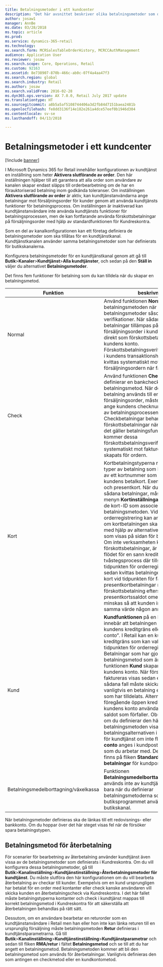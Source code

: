 ```yaml
---
title: Betalningsmetoder i ett kundcenter
description: "Det här avsnittet beskriver olika betalningsmetoder som du kan använda i en kundtjänst i Microsoft Dynamics 365 for Retail."
author: josaw1
manager: AnnBe
ms.date: 03/28/2018
ms.topic: article
ms.prod: 
ms.service: dynamics-365-retail
ms.technology: 
ms.search.form: MCRSalesTableOrderHistory, MCRCCAuthManagement
audience: Application User
ms.reviewer: josaw
ms.search.scope: Core, Operations, Retail
ms.custom: 92163
ms.assetid: 8e738907-870b-466c-ab0c-07f4a4aa47f3
ms.search.region: global
ms.search.industry: Retail
ms.author: josaw
ms.search.validFrom: 2016-02-28
ms.dyn365.ops.version: AX 7.0.0, Retail July 2017 update
ms.translationtype: HT
ms.sourcegitcommit: a8b5a5af5108744406a3d2fb84d7151baea2481b
ms.openlocfilehash: fe8dd3136f14e182e261a4dce57eef0b1946d304
ms.contentlocale: sv-se
ms.lasthandoff: 04/13/2018

---
```


# <a name="payment-methods-in-a-call-center"></a>Betalningsmetoder i ett kundcenter

[!include [banner](includes/banner.md)]

I Microsoft Dynamics 365 for Retail innehåller konfigurationen av kundtjänst en inställning som heter **Aktivera slutförande av order**. Den här inställningen hjälper till att garantera att alla order som användare av kanalen skapar endast släpps till orderbearbetning om de har en förauktoriserad betalning inom godkända toleranser. Om inställningen **Aktivera slutförande av order** är aktiv, kan kundtjänstanvändarna ange betalningar mot försäljningsorder för kunder genom att använda kundtjänsts funktioner för betalningsprocess. Om inställningen är inaktiverad kan kundtjänstanvändare inte använda kundtjänsts funktioner för betalningsprocessen, men de kan fortfarande använda förskottsbetalningar på försäljningsorder med hjälp av standardfunktionen för Kundreskontra.

Som en del av kanalkonfigurationen kan ett företag definiera de betalningsmetoder som ska tillåtas för en kundtjänstkanal. Kundtjänstkanalen använder samma betalningsmetoder som har definierats för butikskanalerna.

Konfigurera betalningsmetoder för en kundtjänstkanal genom att gå till **Butik**\>**Kanaler**\>**Kundtjänst**\>**Alla kundtjänster**, och sedan på den **Ställ in** väljer du alternativet **Betalningsmetoder**.

Det finns fem funktioner för betalning som du kan tilldela när du skapar en betalningsmetod.

| Funktion            | beskrivning |
|---------------------|-------------|
| Normal              | Använd funktionen **Normal** på betalningsmetoden när du definierar betalningsmetoder såsom kontanter eller verifikationer. När sådana typer av betalningar tillämpas på en försäljningsorder i kundtjänst bokförs de direkt som förskottsbetalningar på kundens konto. Förskottsbetalningsverifikationen bokförs i kundens transaktionshistorik där den kvittas systematiskt mot fakturan för försäljningsordern när fakturor skapas. |
| Check               | Använd funktionen **Check** när du definierar en bankcheck som betalningsmetod. När den här typen av betalning används till en försäljningsorder, måste användaren ange kundens checknummer som en del av betalningsprocessen. Checkbetalningar behandlas alltid som förskottsbetalningar när de tillämpas. När det gäller betalningsfunktionen **Normal** kommer dessa förskottsbetalningsverifikationer kvittas systematiskt mot fakturor som har skapats för ordern. |
| Kort               | Kortbetalningstyperna representerar alla typer av betalning som kräver registrering av ett kortnummer som har definierats på kundens betalkort. Exempel är kreditkort och presentkort. När du konfigurerar sådana betalningar, måste du använda menyn **Kortinställningar** för att definiera de kort-ID som associeras med den här betalningsmetoden. Vid tidpunkten för orderregistrering kan användarna ange om kortbetalningen ska betalas i förväg, med hjälp av alternativet **Förskottsbetala** som visas på sidan för betalningsposten. Om inte verksamheten kräver förskottsbetalningar, är det normala flödet för en sann kreditkortsbetalning en tvåstegsprocess där tillstånd erhålls vid tidpunkten för orderregistreringen och sedan kvittas betalningen från kundens kort vid tidpunkten för fakturering. Vid presentkortbetalningar rekommenderas förskottsbetalning eftersom presentkortssaldot omedelbart bör minskas så att kunden inte kan använda samma värde någon annanstans. |
| Kund            | **Kundfunktionen** på en betalningsmetod innebär att betalningen tillämpas på kundens kreditgräns eller sätts på ” à conto”. I Retail kan en kund tilldelas en kreditgräns som kan valideras vid tidpunkten för orderregistreringen. Betalningar som har gjorts med en betalningsmetod som är kopplad till funktionen **Kund** skapar en skuld mot kundens konto. När försäljningsordern faktureras visas sedan ett förfallet saldo. I sådana fall måste skickar kunden vanligtvis en betalning enligt villkoren som har tilldelats. Alternativt kan en föregående öppen kreditverifikation på kundens konto användas om du vill kvitta saldot som förfaller. Observera att även om du definierar den här betalningsmetoden visas den inte bland betalningsalternativen i orderregistrering för kundtjänst om inte flaggan **Tillåt à conto** anges i kundposten för kunden som du arbetar med. Den här flaggan finns på fliken **Standardvärden för betalningar** för kundposten. |
| Betalningsmedelborttagning/växelkassa | Funktionen **Betalningsmedelborttagning/växelkassa** används inte av kundtjänst. Den gäller bara när du definierar betalningsmetoderna som butiksprogrammet använder i en butikskanal. |

När betalningsmetoder definieras ska de länkas till ett redovisnings- eller bankkonto. Om du hoppar över det här steget visas fel när de försöker spara betalningstypen.

## <a name="refund-payment-methods"></a>Betalningsmetod för återbetalning

För scenarier för bearbetning av återbetalning använder kundtjänst även vissa av de betalningsmetoder som definierats i Kundreskontra. Om du vill konfigurera dessa betalningsmetoder, gå till **Butik**\>**Kanalinställning**\>**Kundtjänstinställning**\>**Återbetalningsmetoder för kundtjänst**. Du måste slutföra den här konfigurationen om du vill bearbeta återbetalning av checkar till kunder. Exempelvis om en kund ursprungligen har betalat för en order med kontanter eller check kanske användaren vill skicka kunden en återbetalningscheck via Kundreskontra. I det här fallet måste betalningstyperna kontanter och check i kundtjänst mappas till korrekt betalningsmetod i Kundreskontra för att säkerställa att återbetalningen behandlas på rätt sätt.

Dessutom, om en användare bearbetar en returorder som en kundtjänstanvändare i Retail men han eller hon inte kan länka returen till en ursprunglig försäljning måste betalningsmetoden **Retur** definieras i kundtjänstparametrarna. Gå till **Butik**\>**Kanalinställning**\>**Kundtjänstinställning**\>**Kundtjänstparametrar** och sedan till fliken **RMA/retur** i fältet **Betalningsmetod** och se till att du har angett en betalningsmetod. Betalningsmetoden kommer att bli den betalningsmetod som används för återbetalningar. Vanligtvis definieras den som antingen en checkmetod eller en kundkontometod.


